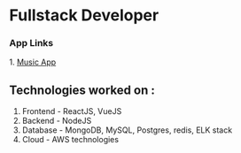 <style>
  .site-footer {
    display: none;
  }
</style>
<h1>Fullstack Developer</h1>
<h3>App Links</h3>
1. <a href="https://splendorous-melba-f67da0.netlify.app/">Music App</a>

<h2>Technologies worked on :</h2>
<ol>
    <li>Frontend - ReactJS, VueJS</li>
    <li>Backend - NodeJS</li>
    <li>Database - MongoDB, MySQL, Postgres, redis, ELK stack</li>
    <li>Cloud - AWS technologies</li>
</ol>
